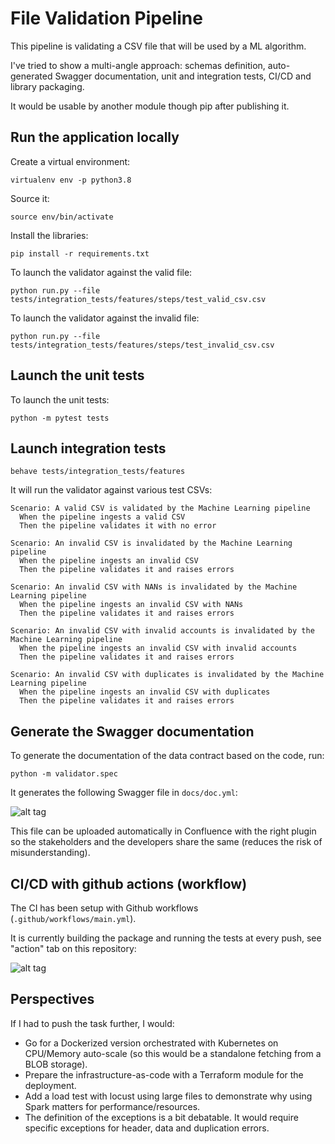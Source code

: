# File Validation Pipeline

This pipeline is validating a CSV file that will be used by a ML algorithm.

I've tried to show a multi-angle approach:
schemas definition, auto-generated Swagger documentation, unit and integration tests, CI/CD and library packaging.

It would be usable by another module though pip after publishing it.

## Run the application locally

Create a virtual environment:

`virtualenv env -p python3.8`

Source it:

`source env/bin/activate`

Install the libraries:

`pip install -r requirements.txt`

To launch the validator against the valid file:

`python run.py --file tests/integration_tests/features/steps/test_valid_csv.csv`

To launch the validator against the invalid file:

`python run.py --file tests/integration_tests/features/steps/test_invalid_csv.csv`

## Launch the unit tests

To launch the unit tests:

```python -m pytest tests```

## Launch integration tests

```
behave tests/integration_tests/features
```

It will run the validator against various test CSVs:

```
Scenario: A valid CSV is validated by the Machine Learning pipeline
  When the pipeline ingests a valid CSV
  Then the pipeline validates it with no error

Scenario: An invalid CSV is invalidated by the Machine Learning pipeline
  When the pipeline ingests an invalid CSV
  Then the pipeline validates it and raises errors

Scenario: An invalid CSV with NANs is invalidated by the Machine Learning pipeline
  When the pipeline ingests an invalid CSV with NANs
  Then the pipeline validates it and raises errors

Scenario: An invalid CSV with invalid accounts is invalidated by the Machine Learning pipeline
  When the pipeline ingests an invalid CSV with invalid accounts
  Then the pipeline validates it and raises errors

Scenario: An invalid CSV with duplicates is invalidated by the Machine Learning pipeline
  When the pipeline ingests an invalid CSV with duplicates
  Then the pipeline validates it and raises errors
```

## Generate the Swagger documentation

To generate the documentation of the data contract based on the code, run:

```
python -m validator.spec
```

It generates the following Swagger file in `docs/doc.yml`:

![alt tag](https://i.ibb.co/47yJMWq/Screenshot-2022-01-29-at-19-33-22.png)


This file can be uploaded automatically in Confluence with the right plugin so the stakeholders and the developers share the same (reduces the risk of misunderstanding).

## CI/CD with github actions (workflow)

The CI has been setup with Github workflows (`.github/workflows/main.yml`). 

It is currently building the package and running the tests at every push, see "action" tab on this repository:


![alt tag](https://i.ibb.co/pdm3zjW/Screenshot-2022-01-29-at-18-52-00.png)


## Perspectives

If I had to push the task further, I would: 

- Go for a Dockerized version orchestrated with Kubernetes on CPU/Memory auto-scale (so this would be a standalone fetching from a BLOB storage).
- Prepare the infrastructure-as-code with a Terraform module for the deployment.
- Add a load test with locust using large files to demonstrate why using Spark matters for performance/resources.
- The definition of the exceptions is a bit debatable. It would require specific exceptions for header, data and duplication errors.

